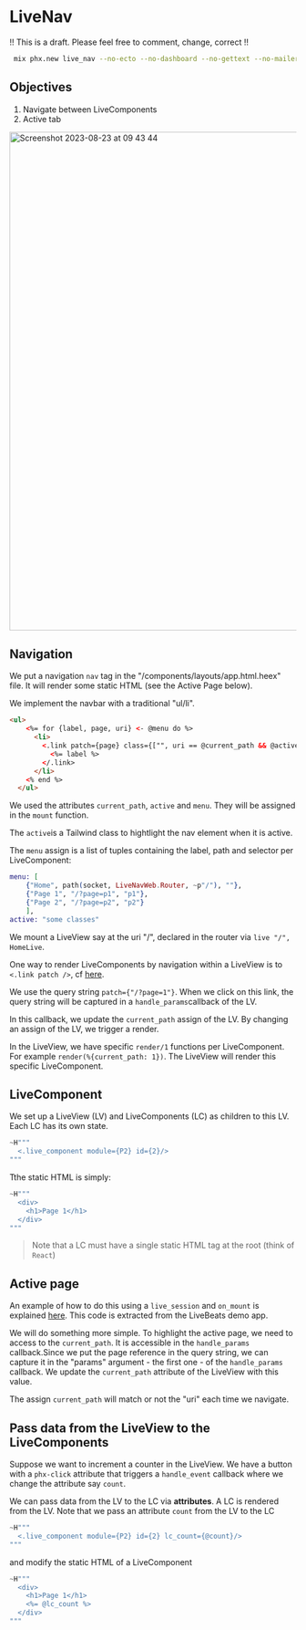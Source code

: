 # LiveNav


!! This is a draft. Please feel free to comment, change, correct !!

```bash
 mix phx.new live_nav --no-ecto --no-dashboard --no-gettext --no-mailer
```

## Objectives

1. Navigate between LiveComponents
2. Active tab

<img width="874" alt="Screenshot 2023-08-23 at 09 43 44" src="https://github.com/dwyl/live_navigate/assets/6793008/445519d2-2677-4b7d-baaf-8d91d4b1c6dd">

## Navigation

We put a navigation `nav` tag in the "/components/layouts/app.html.heex" file. It will render some static HTML (see the Active Page below).

We implement the navbar with a traditional "ul/li".
```html
<ul>
    <%= for {label, page, uri} <- @menu do %>
      <li>
        <.link patch={page} class={["", uri == @current_path && @active]}>
          <%= label %>
        </.link>
      </li>
    <% end %>
  </ul>
```

We used the attributes `current_path`, `active` and `menu`. They will be assigned in the `mount` function.

The `active`is a Tailwind class to hightlight the nav element when it is active.

The `menu` assign is a list of tuples containing the label, path and selector per LiveComponent:

```elixir
menu: [
    {"Home", path(socket, LiveNavWeb.Router, ~p"/"), ""},
    {"Page 1", "/?page=p1", "p1"},
    {"Page 2", "/?page=p2", "p2"}
    ],
active: "some classes"
```

We mount a LiveView say at the uri "/", declared in the router via `live "/", HomeLive`.

One way to render LiveComponents by navigation within a LiveView is to `<.link patch />`, cf [here](https://hexdocs.pm/phoenix_live_view/live-navigation.html).

We use the query string `patch={"/?page=1"}`. When we click on this link, the query string will be captured in a `handle_params`callback of the LV.

In this callback, we update the `current_path` assign of the LV. By changing an assign of the LV, we trigger a render.

In the LiveView, we have specific `render/1` functions per LiveComponent. For example `render(%{current_path: 1})`. The LiveView will render this specific LiveComponent.

## LiveComponent

We set up a LiveView (LV) and LiveComponents (LC) as children to this LV. Each LC has its own state.

```elixir
~H"""
  <.live_component module={P2} id={2}/>
"""
```

Tthe static HTML is simply:

```elixir
~H"""
  <div>
    <h1>Page 1</h1>
  </div>
"""
```

> Note that a LC must have a single static HTML tag at the root (think of `React`)

## Active page

An example of how to do this using a `live_session` and `on_mount` is explained [here](https://fly.io/phoenix-files/liveview-active-nav/). This code is extracted from the LiveBeats demo app.

We will do something more simple. To highlight the active page, we need to access to the `current_path`. It is accessible in the `handle_params` callback.Since we put the page reference in the query string, we can capture it in the "params" argument - the first one - of the `handle_params` callback. We update the `current_path` attribute of the LiveView with this value.

The assign `current_path` will match or not the "uri" each time we navigate.

## Pass data from the LiveView to the LiveComponents

Suppose we want to increment a counter in the LiveView. We have a button with a `phx-click` attribute that triggers a `handle_event` callback where we change the attribute say `count`.

We can pass data from the LV to the LC via **attributes**. A LC is rendered from the LV. Note that we pass an attribute `count` from the LV to the LC

```elixir
~H"""
  <.live_component module={P2} id={2} lc_count={@count}/>
"""
```

and modify the static HTML of a LiveComponent

```elixir
~H"""
  <div>
    <h1>Page 1</h1>
    <%= @lc_count %>
  </div>
"""
```
